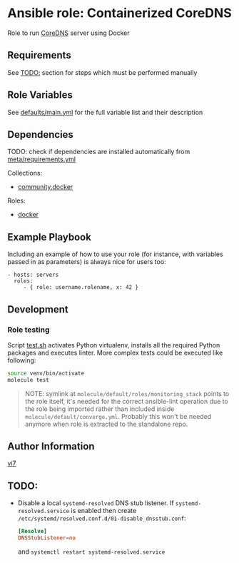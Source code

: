 Ansible role: Containerized CoreDNS
===================================

Role to run [CoreDNS](https://coredns.io) server using Docker

Requirements
------------

See [TODO:](#todo) section for steps which must be performed manually

Role Variables
--------------

See [defaults/main.yml](defaults/main.yml) for the full variable list and their description

Dependencies
------------

TODO: check if dependencies are installed automatically from [meta/requirements.yml](meta/requirements.yml)

Collections:
- [community.docker](https://galaxy.ansible.com/community/docker)

Roles:
- [docker](https://github.com/vi7/ansible-role-docker)

Example Playbook
----------------

Including an example of how to use your role (for instance, with variables passed in as parameters) is always nice for users too:

    - hosts: servers
      roles:
         - { role: username.rolename, x: 42 }

Development
-----------

### Role testing

Script [test.sh](test.sh) activates Python virtualenv, installs all the required Python packages and executes linter. More complex tests could be executed like following:
```bash
source venv/bin/activate
molecule test
```

> NOTE: symlink at `molecule/default/roles/monitoring_stack` points to the role itself, it's needed for the correct ansible-lint operation due to the role being imported rather than included inside `molecule/default/converge.yml`. Probably this won't be needed anymore when role is extracted to the standalone repo.

Author Information
------------------

[vi7](https://github.com/vi7)


TODO:
-----

- Disable a local `systemd-resolved` DNS stub listener. If `systemd-resolved.service` is enabled then create `/etc/systemd/resolved.conf.d/01-disable_dnsstub.conf`:
  ```conf
  [Resolve]
  DNSStubListener=no
  ```

  and `systemctl restart systemd-resolved.service`
